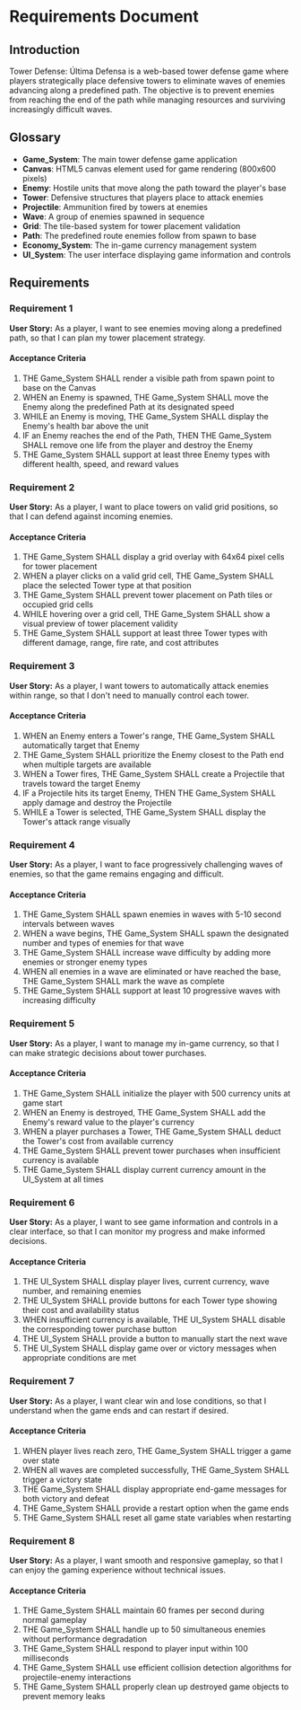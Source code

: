 # Requirements Document

## Introduction

Tower Defense: Última Defensa is a web-based tower defense game where players strategically place defensive towers to eliminate waves of enemies advancing along a predefined path. The objective is to prevent enemies from reaching the end of the path while managing resources and surviving increasingly difficult waves.

## Glossary

- **Game_System**: The main tower defense game application
- **Canvas**: HTML5 canvas element used for game rendering (800x600 pixels)
- **Enemy**: Hostile units that move along the path toward the player's base
- **Tower**: Defensive structures that players place to attack enemies
- **Projectile**: Ammunition fired by towers at enemies
- **Wave**: A group of enemies spawned in sequence
- **Grid**: The tile-based system for tower placement validation
- **Path**: The predefined route enemies follow from spawn to base
- **Economy_System**: The in-game currency management system
- **UI_System**: The user interface displaying game information and controls

## Requirements

### Requirement 1

**User Story:** As a player, I want to see enemies moving along a predefined path, so that I can plan my tower placement strategy.

#### Acceptance Criteria

1. THE Game_System SHALL render a visible path from spawn point to base on the Canvas
2. WHEN an Enemy is spawned, THE Game_System SHALL move the Enemy along the predefined Path at its designated speed
3. WHILE an Enemy is moving, THE Game_System SHALL display the Enemy's health bar above the unit
4. IF an Enemy reaches the end of the Path, THEN THE Game_System SHALL remove one life from the player and destroy the Enemy
5. THE Game_System SHALL support at least three Enemy types with different health, speed, and reward values

### Requirement 2

**User Story:** As a player, I want to place towers on valid grid positions, so that I can defend against incoming enemies.

#### Acceptance Criteria

1. THE Game_System SHALL display a grid overlay with 64x64 pixel cells for tower placement
2. WHEN a player clicks on a valid grid cell, THE Game_System SHALL place the selected Tower type at that position
3. THE Game_System SHALL prevent tower placement on Path tiles or occupied grid cells
4. WHILE hovering over a grid cell, THE Game_System SHALL show a visual preview of tower placement validity
5. THE Game_System SHALL support at least three Tower types with different damage, range, fire rate, and cost attributes

### Requirement 3

**User Story:** As a player, I want towers to automatically attack enemies within range, so that I don't need to manually control each tower.

#### Acceptance Criteria

1. WHEN an Enemy enters a Tower's range, THE Game_System SHALL automatically target that Enemy
2. THE Game_System SHALL prioritize the Enemy closest to the Path end when multiple targets are available
3. WHEN a Tower fires, THE Game_System SHALL create a Projectile that travels toward the target Enemy
4. IF a Projectile hits its target Enemy, THEN THE Game_System SHALL apply damage and destroy the Projectile
5. WHILE a Tower is selected, THE Game_System SHALL display the Tower's attack range visually

### Requirement 4

**User Story:** As a player, I want to face progressively challenging waves of enemies, so that the game remains engaging and difficult.

#### Acceptance Criteria

1. THE Game_System SHALL spawn enemies in waves with 5-10 second intervals between waves
2. WHEN a wave begins, THE Game_System SHALL spawn the designated number and types of enemies for that wave
3. THE Game_System SHALL increase wave difficulty by adding more enemies or stronger enemy types
4. WHEN all enemies in a wave are eliminated or have reached the base, THE Game_System SHALL mark the wave as complete
5. THE Game_System SHALL support at least 10 progressive waves with increasing difficulty

### Requirement 5

**User Story:** As a player, I want to manage my in-game currency, so that I can make strategic decisions about tower purchases.

#### Acceptance Criteria

1. THE Game_System SHALL initialize the player with 500 currency units at game start
2. WHEN an Enemy is destroyed, THE Game_System SHALL add the Enemy's reward value to the player's currency
3. WHEN a player purchases a Tower, THE Game_System SHALL deduct the Tower's cost from available currency
4. THE Game_System SHALL prevent tower purchases when insufficient currency is available
5. THE Game_System SHALL display current currency amount in the UI_System at all times

### Requirement 6

**User Story:** As a player, I want to see game information and controls in a clear interface, so that I can monitor my progress and make informed decisions.

#### Acceptance Criteria

1. THE UI_System SHALL display player lives, current currency, wave number, and remaining enemies
2. THE UI_System SHALL provide buttons for each Tower type showing their cost and availability status
3. WHEN insufficient currency is available, THE UI_System SHALL disable the corresponding tower purchase button
4. THE UI_System SHALL provide a button to manually start the next wave
5. THE UI_System SHALL display game over or victory messages when appropriate conditions are met

### Requirement 7

**User Story:** As a player, I want clear win and lose conditions, so that I understand when the game ends and can restart if desired.

#### Acceptance Criteria

1. WHEN player lives reach zero, THE Game_System SHALL trigger a game over state
2. WHEN all waves are completed successfully, THE Game_System SHALL trigger a victory state
3. THE Game_System SHALL display appropriate end-game messages for both victory and defeat
4. THE Game_System SHALL provide a restart option when the game ends
5. THE Game_System SHALL reset all game state variables when restarting

### Requirement 8

**User Story:** As a player, I want smooth and responsive gameplay, so that I can enjoy the gaming experience without technical issues.

#### Acceptance Criteria

1. THE Game_System SHALL maintain 60 frames per second during normal gameplay
2. THE Game_System SHALL handle up to 50 simultaneous enemies without performance degradation
3. THE Game_System SHALL respond to player input within 100 milliseconds
4. THE Game_System SHALL use efficient collision detection algorithms for projectile-enemy interactions
5. THE Game_System SHALL properly clean up destroyed game objects to prevent memory leaks